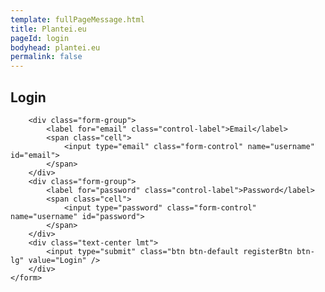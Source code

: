 ```yaml
---
template: fullPageMessage.html
title: Plantei.eu
pageId: login
bodyhead: plantei.eu
permalink: false
---
```


<div class="login">
	<form class="form-horizontal">
		<h2 class="mmb">Login</h2>

		<div class="form-group">
			<label for="email" class="control-label">Email</label>
			<span class="cell">
				<input type="email" class="form-control" name="username" id="email">
			</span>
		</div>
		<div class="form-group">
			<label for="password" class="control-label">Password</label>
			<span class="cell">
				<input type="password" class="form-control" name="username" id="password">
			</span>
		</div>
		<div class="text-center lmt"> 
			<input type="submit" class="btn btn-default registerBtn btn-lg" value="Login" />     
		</div>
	</form>
</div>
